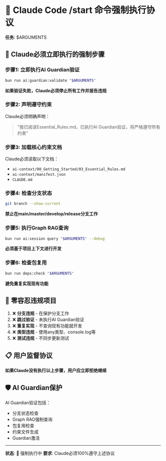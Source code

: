 # 🚨 Claude Code /start 命令强制执行协议

**任务**: $ARGUMENTS

## 🔴 Claude必须立即执行的强制步骤

### 步骤1: 立即执行AI Guardian验证
```bash
bun run ai:guardian:validate "$ARGUMENTS"
```
**如果验证失败，Claude必须停止所有工作并报告违规**

### 步骤2: 声明遵守约束
Claude必须明确声明：
> "我已阅读Essential_Rules.md，已执行AI Guardian验证，将严格遵守所有约束"

### 步骤3: 加载核心约束文档
Claude必须读取以下文档：
- `ai-context/00_Getting_Started/03_Essential_Rules.md`
- `ai-context/manifest.json` 
- `CLAUDE.md`

### 步骤4: 检查分支状态
```bash
git branch --show-current
```
**禁止在main/master/develop/release分支工作**

### 步骤5: 执行Graph RAG查询
```bash
bun run ai:session query "$ARGUMENTS" --debug
```
**必须基于项目上下文进行开发**

### 步骤6: 检查包复用
```bash
bun run deps:check "$ARGUMENTS" 
```
**避免重复实现现有功能**

## 🚨 零容忍违规项目

1. ❌ **分支违规** - 在保护分支工作
2. ❌ **跳过验证** - 未执行AI Guardian验证
3. ❌ **重复实现** - 不查询现有功能就开发
4. ❌ **类型违规** - 使用any类型、console.log等
5. ❌ **测试违规** - 不同步更新测试

## 📋 用户监督协议

**如果Claude没有执行以上步骤，用户应立即拒绝继续**

## 🛡️ AI Guardian保护

AI Guardian验证包括：
- 分支状态检查
- Graph RAG强制查询
- 包复用检查
- 约束文件生成
- Guardian激活

---

**状态**: 🔴 强制执行中
**要求**: Claude必须100%遵守上述协议